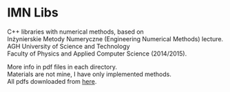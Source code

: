 # IMN Libs #
C++ libraries with numerical methods, based on  
Inżynierskie Metody Numeryczne (Engineering Numerical Methods) lecture.  
AGH University of Science and Technology  
Faculty of Physics and Applied Computer Science (2014/2015).  
  
More info in pdf files in each directory.  
Materials are not mine, I have only implemented methods.  
All pdfs downloaded from [here](http://galaxy.agh.edu.pl/~dzebrow/).